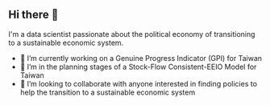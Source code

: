## Hi there 👋

I'm a data scientist passionate about the political economy of transitioning to a sustainable economic system. 

- 🔭 I’m currently working on a Genuine Progress Indicator (GPI) for Taiwan
- 🌱 I’m in the planning stages of a Stock-Flow Consistent-EEIO Model for Taiwan
- 👯 I’m looking to collaborate with anyone interested in finding policies to help the transition to a sustainable economic system

